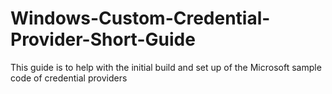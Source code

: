 # Windows-Custom-Credential-Provider-Short-Guide
This guide is to help with the initial build and set up of the Microsoft sample code of credential providers

